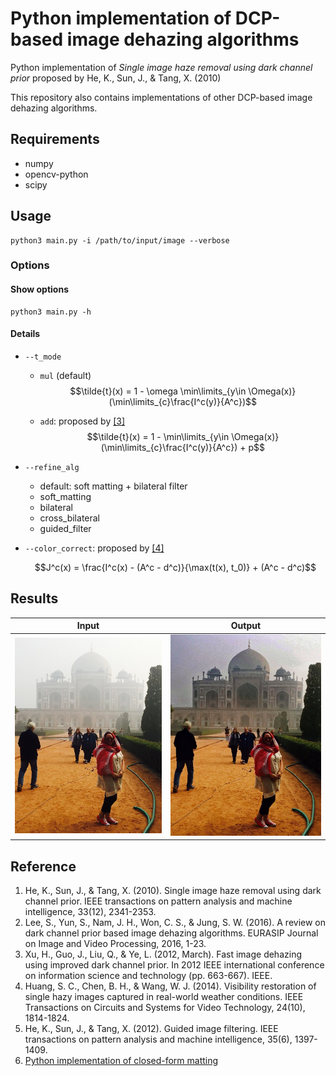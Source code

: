 # Python implementation of DCP-based image dehazing algorithms

Python implementation of *Single image haze removal using dark channel prior* proposed by He, K., Sun, J., & Tang, X. (2010)

This repository also contains implementations of other DCP-based image dehazing algorithms.

## Requirements

- numpy
- opencv-python
- scipy

## Usage

```
python3 main.py -i /path/to/input/image --verbose
```

### Options

#### Show options

```
python3 main.py -h
```

#### Details

- `--t_mode`

    - `mul` (default)
        $$\tilde{t}(x) = 1 - \omega \min\limits_{y\in \Omega(x)}(\min\limits_{c}\frac{I^c(y)}{A^c})$$
    
    - `add`: proposed by [[3]](#reference)
        $$\tilde{t}(x) = 1 - \min\limits_{y\in \Omega(x)}(\min\limits_{c}\frac{I^c(y)}{A^c}) + p$$

- `--refine_alg`

    - default: soft matting + bilateral filter
    - soft_matting
    - bilateral
    - cross_bilateral
    - guided_filter

- `--color_correct`: proposed by [[4]](#reference)

    $$J^c(x) = \frac{I^c(x) - (A^c - d^c)}{\max(t(x), t_0)} + (A^c - d^c)$$

## Results

| Input                        | Output                     |
| :--------------------------: | :------------------------: |
| ![](./figures/original.jpeg) | ![](./figures/dehaze.jpeg) |

## Reference

1. He, K., Sun, J., & Tang, X. (2010). Single image haze removal using dark channel prior. IEEE transactions on pattern analysis and machine intelligence, 33(12), 2341-2353.
2. Lee, S., Yun, S., Nam, J. H., Won, C. S., & Jung, S. W. (2016). A review on dark channel prior based image dehazing algorithms. EURASIP Journal on Image and Video Processing, 2016, 1-23.
3. Xu, H., Guo, J., Liu, Q., & Ye, L. (2012, March). Fast image dehazing using improved dark channel prior. In 2012 IEEE international conference on information science and technology (pp. 663-667). IEEE.
4. Huang, S. C., Chen, B. H., & Wang, W. J. (2014). Visibility restoration of single hazy images captured in real-world weather conditions. IEEE Transactions on Circuits and Systems for Video Technology, 24(10), 1814-1824.
5. He, K., Sun, J., & Tang, X. (2012). Guided image filtering. IEEE transactions on pattern analysis and machine intelligence, 35(6), 1397-1409.
6. [Python implementation of closed-form matting](https://github.com/MarcoForte/closed-form-matting)